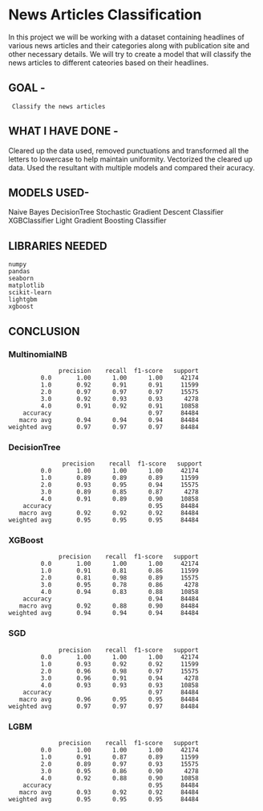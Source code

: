 # News Articles Classification
In this project we will be working with a dataset containing headlines of various news articles and their categories along with publication site and other necessary details. We will try to create a model that will classify the news articles to different cateories based on their headlines.

## GOAL - 
     Classify the news articles 

## WHAT I HAVE DONE - 
  Cleared up the data used, removed punctuations and transformed all the letters to lowercase to help maintain uniformity.
  Vectorized the cleared up data.
  Used the resultant with multiple models and compared their acuracy.

## MODELS USED-
  Naive Bayes 
  DecisionTree
  Stochastic Gradient Descent Classifier
  XGBClassifier
  Light Gradient Boosting Classifier



## LIBRARIES NEEDED

    numpy
    pandas
    seaborn
    matplotlib
    scikit-learn
    lightgbm
    xgboost

## CONCLUSION 

### MultinomialNB
```
              precision    recall  f1-score   support
         0.0       1.00      1.00      1.00     42174
         1.0       0.92      0.91      0.91     11599
         2.0       0.97      0.97      0.97     15575
         3.0       0.92      0.93      0.93      4278
         4.0       0.91      0.92      0.91     10858
    accuracy                           0.97     84484
   macro avg       0.94      0.94      0.94     84484
weighted avg       0.97      0.97      0.97     84484
```
### DecisionTree
```
               precision    recall  f1-score   support
         0.0       1.00      1.00      1.00     42174
         1.0       0.89      0.89      0.89     11599
         2.0       0.93      0.95      0.94     15575
         3.0       0.89      0.85      0.87      4278
         4.0       0.91      0.89      0.90     10858
    accuracy                           0.95     84484
   macro avg       0.92      0.92      0.92     84484
weighted avg       0.95      0.95      0.95     84484
```

### XGBoost
```
              precision    recall  f1-score   support
         0.0       1.00      1.00      1.00     42174
         1.0       0.91      0.81      0.86     11599
         2.0       0.81      0.98      0.89     15575
         3.0       0.95      0.78      0.86      4278
         4.0       0.94      0.83      0.88     10858
    accuracy                           0.94     84484
   macro avg       0.92      0.88      0.90     84484
weighted avg       0.94      0.94      0.94     84484
```
### SGD
```
              precision    recall  f1-score   support
         0.0       1.00      1.00      1.00     42174
         1.0       0.93      0.92      0.92     11599
         2.0       0.96      0.98      0.97     15575
         3.0       0.96      0.91      0.94      4278
         4.0       0.93      0.93      0.93     10858
    accuracy                           0.97     84484
   macro avg       0.96      0.95      0.95     84484
weighted avg       0.97      0.97      0.97     84484
```
### LGBM
```
              precision    recall  f1-score   support
         0.0       1.00      1.00      1.00     42174
         1.0       0.91      0.87      0.89     11599
         2.0       0.89      0.97      0.93     15575
         3.0       0.95      0.86      0.90      4278
         4.0       0.92      0.88      0.90     10858
    accuracy                           0.95     84484
   macro avg       0.93      0.92      0.92     84484
weighted avg       0.95      0.95      0.95     84484
```
